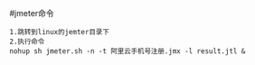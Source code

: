 
#jmeter命令

    1.跳转到linux的jemter目录下
    2.执行命令
    nohup sh jmeter.sh -n -t 阿里云手机号注册.jmx -l result.jtl &
